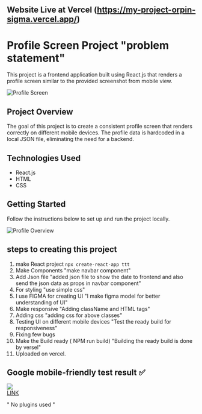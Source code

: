 ## Website Live at Vercel (https://my-project-orpin-sigma.vercel.app/)



# Profile Screen Project "problem statement" 

This project is a frontend application built using React.js  that renders a profile screen similar to the provided screenshot from mobile view.

![Profile Screen](https://www.terriblytinytales.com/profile.jpeg)

## Project Overview

The goal of this project is to create a consistent profile screen that renders correctly on different mobile devices. The profile data is hardcoded in a local JSON file, eliminating the need for a backend.

## Technologies Used

- React.js 
- HTML
- CSS

## Getting Started

Follow the instructions below to set up and run the project locally.

![Profile Overview](https://reflectsmart.tech/images/Untitled-1.png) 

## steps to creating this project
  1. make React project
    ``` npx create-react-app ttt ```
  2. Make Components
    "make navbar component"
  3. Add Json file
     "added json file to show the date to frontend and also send the json data as props in navbar component"
  4. For styling 
     "use simple css"
  5. I use FIGMA for creating UI
     "I make figma model for better understanding of UI"
  6. Make responsive 
     "Adding className and HTML tags"
  7. Adding css
     "adding css for above classes"
  8. Testing UI on different mobile  devices
     "Test the ready build for responsiveness"
  9. Fixing few bugs
  10. Make the Build ready ( NPM run build)
     "Building the ready build is done by versel"
  11. Uploaded on vercel.
 
## Google mobile-friendly test result ✅
![](https://developers.google.com/static/search/blog/images/import/0b595804577d672f40e00831ee41775d.png)  
[LINK](https://search.google.com/test/mobile-friendly/result?id=fiM1d6uAcLabwVNWUCybvA)

" No  plugins used "
   
